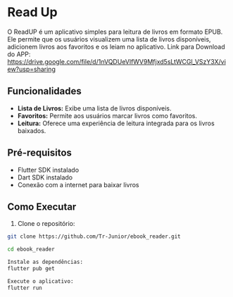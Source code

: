 # Read Up

O ReadUP é um aplicativo simples para leitura de livros em formato EPUB. Ele permite que os usuários visualizem uma lista de livros disponíveis, adicionem livros aos favoritos e os leiam no aplicativo.
Link para Download do APP: https://drive.google.com/file/d/1nVQDUeVlfWV9Mfjxd5sLtWCGl_VSzY3X/view?usp=sharing

## Funcionalidades

- **Lista de Livros:** Exibe uma lista de livros disponíveis.
- **Favoritos:** Permite aos usuários marcar livros como favoritos.
- **Leitura:** Oferece uma experiência de leitura integrada para os livros baixados.

## Pré-requisitos

- Flutter SDK instalado 
- Dart SDK instalado 
- Conexão com a internet para baixar livros

## Como Executar

1. Clone o repositório:

```bash
git clone https://github.com/Tr-Junior/ebook_reader.git

cd ebook_reader

Instale as dependências:
flutter pub get

Execute o aplicativo:
flutter run


